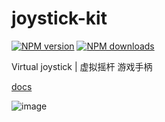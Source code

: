# joystick-kit

[![NPM version](https://img.shields.io/npm/v/joystick-kit.svg?style=flat)](https://npmjs.org/package/joystick-kit)
[![NPM downloads](http://img.shields.io/npm/dm/joystick-kit.svg?style=flat)](https://npmjs.org/package/joystick-kit)

Virtual joystick | 虚拟摇杆 游戏手柄

[docs](https://wanpan11.github.io/joystick/)

![image](https://github.com/wanpan11/joystick/assets/38714194/3d97d001-b19f-4a71-b5f1-1053106592fa)
